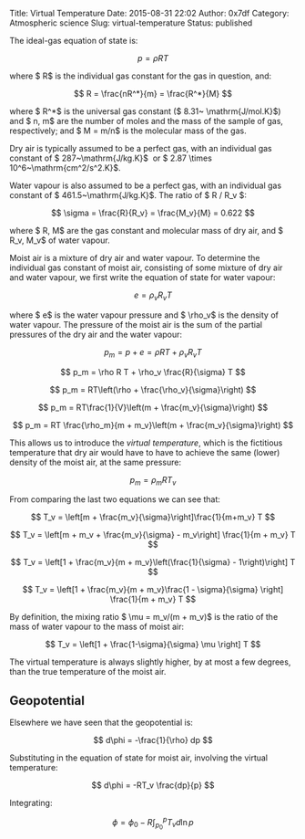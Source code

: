 Title: Virtual Temperature
Date: 2015-08-31 22:02
Author: 0x7df
Category: Atmospheric science
Slug: virtual-temperature
Status: published

The ideal-gas equation of state is:

$$ p = \rho R T $$

where $ R$ is the individual gas constant for the
gas in question, and:

$$ R = \frac{nR^*}{m} = \frac{R^*}{M} $$

where $ R^*$ is the universal gas constant ($ 8.31~
\mathrm{J/mol.K}$) and $ n, m$ are the number of moles and the
mass of the sample of gas, respectively; and $ M = m/n$
is the molecular mass of the gas.

Dry air is typically assumed to be a perfect gas, with an individual gas
constant of $ 287~\mathrm{J/kg.K}$  or $ 2.87 \times 10^6~\mathrm{cm^2/s^2.K}$.

Water vapour is also assumed to be a perfect gas, with an individual gas
constant of $ 461.5~\mathrm{J/kg.K}$. The ratio of $ R / R_v $:

$$ \sigma = \frac{R}{R_v} = \frac{M_v}{M} = 0.622 $$

where $ R, M$ are the gas constant and molecular mass
of dry air, and $ R_v, M_v$ of water vapour.

Moist air is a mixture of dry air and water vapour. To determine the
individual gas constant of moist air, consisting of some mixture of dry
air and water vapour, we first write the equation of state for water
vapour:

$$ e = \rho_v R_v T $$

where $ e$ is the water vapour pressure and $
\rho_v$ is the density of water vapour. The pressure of
the moist air is the sum of the partial pressures of the dry air and the
water vapour:

$$ p_m = p + e = \rho R T + \rho_v R_v T $$

$$ p_m = \rho R T + \rho_v \frac{R}{\sigma} T $$

$$ p_m = RT\left(\rho + \frac{\rho_v}{\sigma}\right)
$$

$$ p_m = RT\frac{1}{V}\left(m + \frac{m_v}{\sigma}\right)
$$

$$ p_m = RT \frac{\rho_m}{m + m_v}\left(m +
\frac{m_v}{\sigma}\right) $$

This allows us to introduce the *virtual temperature*, which is the
fictitious temperature that dry air would have to have to achieve
the same (lower) density of the moist air, at the same pressure:

$$ p_m = \rho_m RT_v $$

From comparing the last two equations we can see that:

$$ T_v = \left[m + \frac{m_v}{\sigma}\right]\frac{1}{m+m_v}
T $$

$$ T_v = \left[m + m_v + \frac{m_v}{\sigma} - m_v\right]
\frac{1}{m + m_v} T $$

$$ T_v = \left[1 + \frac{m_v}{m +
m_v}\left(\frac{1}{\sigma} - 1\right)\right] T $$

$$ T_v = \left[1 + \frac{m_v}{m + m_v}\frac{1 -
\sigma}{\sigma} \right] \frac{1}{m + m_v} T $$

By definition, the mixing ratio $ \mu = m_v/(m + m_v)$
is the ratio of the mass of water vapour to the mass of
moist air:

$$ T_v = \left[1 + \frac{1-\sigma}{\sigma} \mu \right] T
$$

The virtual temperature is always slightly higher, by at most a few
degrees, than the true temperature of the moist air.

Geopotential
------------

Elsewhere we have seen that the geopotential is:

$$ d\phi = -\frac{1}{\rho} dp $$

Substituting in the equation of state for moist air, involving the
virtual temperature:

$$ d\phi = -RT_v \frac{dp}{p} $$

Integrating:

$$ \phi = \phi_0 - R \int_{p_0}^p T_v d\ln p $$

